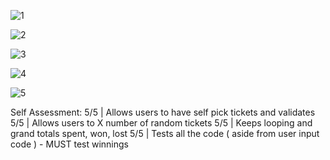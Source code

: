 ![1](https://github.com/user-attachments/assets/df3bbd38-70ec-479a-a5d2-1315382929fe)

![2](https://github.com/user-attachments/assets/65bd1eeb-bc41-4903-a2a3-9266d5962ccb)

![3](https://github.com/user-attachments/assets/9586953d-ea29-4912-9dda-d0ecf89625ea)

![4](https://github.com/user-attachments/assets/5111b094-2d58-4ed4-bf80-570a1a3f23ce)

![5](https://github.com/user-attachments/assets/9a30312d-b3ca-4f53-acbf-9ace4c53a335)

Self Assessment:
5/5 | Allows users to have self pick tickets and validates
5/5 | Allows users to X number of random tickets
5/5 | Keeps looping and grand totals spent, won, lost
5/5 | Tests all the code ( aside from user input code ) - MUST test winnings
